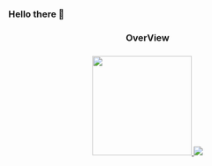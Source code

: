 ### Hello there 👋


<div align="center"> <h3>OverView <h3>
  <a href="https://github.com/MateusNicolodi" >
    <img height="180em" src="https://github-readme-stats-sigma-five.vercel.app/api?username=MateusNicolodi&show_icons=true&theme=tokyonight&include_all_commits=true&count_private=true"/ >
    <img src="https://github-profile-trophy.vercel.app/?username=MateusNicolodi&theme=algolia&row=2&no-bg=true&column=4&margin-w=15&margin-h=15" />
    <br>
  </a>
</div>
